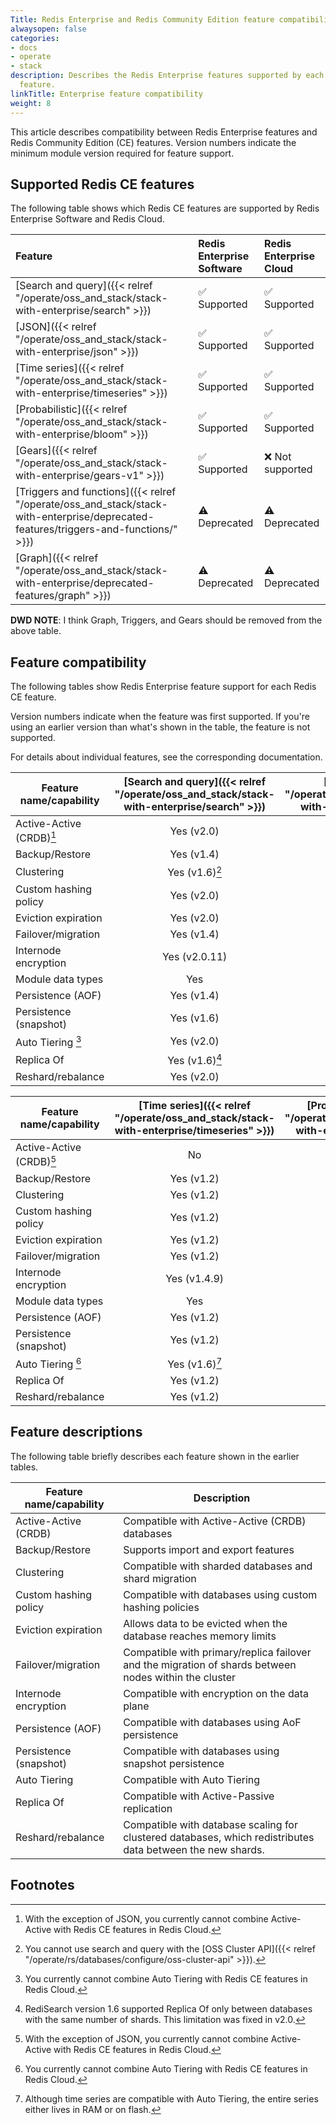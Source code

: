 ```yaml
---
Title: Redis Enterprise and Redis Community Edition feature compatibility
alwaysopen: false
categories:
- docs
- operate
- stack
description: Describes the Redis Enterprise features supported by each Redis Community Edition
  feature.
linkTitle: Enterprise feature compatibility
weight: 8
---
```


This article describes compatibility between Redis Enterprise features and Redis Community Edition (CE) features. Version numbers indicate the minimum module version required for feature support.

## Supported Redis CE features

The following table shows which Redis CE features are supported by Redis Enterprise Software and Redis Cloud.

| Feature | Redis Enterprise<br/>Software | Redis Enterprise<br/>Cloud |
|:-------|:-------------------------|:-----------------------|
| [Search and query]({{< relref "/operate/oss_and_stack/stack-with-enterprise/search" >}}) | &#x2705; Supported | &#x2705; Supported |
| [JSON]({{< relref "/operate/oss_and_stack/stack-with-enterprise/json" >}})   | &#x2705; Supported | &#x2705; Supported |
| [Time series]({{< relref "/operate/oss_and_stack/stack-with-enterprise/timeseries" >}}) | &#x2705; Supported | &#x2705; Supported |
| [Probabilistic]({{< relref "/operate/oss_and_stack/stack-with-enterprise/bloom" >}}) | &#x2705; Supported | &#x2705; Supported |
| [Gears]({{< relref "/operate/oss_and_stack/stack-with-enterprise/gears-v1" >}}) | &#x2705; Supported | &#x274c; Not supported |
| [Triggers and functions]({{< relref "/operate/oss_and_stack/stack-with-enterprise/deprecated-features/triggers-and-functions/" >}}) | &#x26A0;&#xFE0F; Deprecated | &#x26A0;&#xFE0F; Deprecated |
| [Graph]({{< relref "/operate/oss_and_stack/stack-with-enterprise/deprecated-features/graph" >}}) | &#x26A0;&#xFE0F; Deprecated | &#x26A0;&#xFE0F; Deprecated |

**DWD NOTE**: I think Graph, Triggers, and Gears should be removed from the above table.

## Feature compatibility

The following tables show Redis Enterprise feature support for each Redis CE feature. 

Version numbers indicate when the feature was first supported.  If you're using an earlier version than what's shown in the table, the feature is not supported.

For details about individual features, see the corresponding documentation.

| Feature name/capability   | [Search and query]({{< relref "/operate/oss_and_stack/stack-with-enterprise/search" >}}) | [JSON]({{< relref "/operate/oss_and_stack/stack-with-enterprise/json" >}})    | 
|---------------------------|:--------------:|:------------:|
| Active-Active (CRDB)[^5]  | Yes (v2.0)     | Yes (v2.2)   |
| Backup/Restore            | Yes (v1.4)     | Yes (v1.0)   |
| Clustering                | Yes (v1.6)[^3] | Yes (v1.0)   |
| Custom hashing policy     | Yes (v2.0)     | Yes (v1.0)   |
| Eviction expiration       | Yes (v2.0)     | Yes (v1.0)   |
| Failover/migration        | Yes (v1.4)     | Yes (v1.0)   |
| Internode encryption      | Yes (v2.0.11)  | Yes (v1.0.8) |
| Module data types         | Yes            | Yes          |
| Persistence (AOF)         | Yes (v1.4)     | Yes (v1.0)   |
| Persistence (snapshot)    | Yes (v1.6)     | Yes (v1.0)   |
| Auto Tiering [^4]         | Yes (v2.0)     | Yes (v1.0)   |
| Replica Of                | Yes (v1.6)[^2] | Yes (v1.0)   |
| Reshard/rebalance         | Yes (v2.0)     | Yes (v1.0)   |

[^1]: Graphs are compatible with clustering; however, individual graphs contained in a key reside in a single shard, which can affect pricing.  To learn more, [contact support](https://redis.com/company/support/).

[^2]: RediSearch version 1.6 supported Replica Of only between databases with the same number of shards.  This limitation was fixed in v2.0. 

[^3]: You cannot use search and query with the [OSS Cluster API]({{< relref "/operate/rs/databases/configure/oss-cluster-api" >}}).

[^4]: You currently cannot combine Auto Tiering with Redis CE features in Redis Cloud. 

[^5]: With the exception of JSON, you currently cannot combine Active-Active with Redis CE features in Redis Cloud.

[^6]: Although time series are compatible with Auto Tiering, the entire series either lives in RAM or on flash.

| Feature name/capability | [Time series]({{< relref "/operate/oss_and_stack/stack-with-enterprise/timeseries" >}}) | [Probabilistic]({{< relref "/operate/oss_and_stack/stack-with-enterprise/bloom" >}}) | [Gears]({{< relref "/operate/oss_and_stack/stack-with-enterprise/gears-v1" >}}) |
|--------------------------|:--------------:|:------------:|:----------:|
| Active-Active (CRDB)[^5] | No             | No           | Yes (v1.0) |
| Backup/Restore           | Yes (v1.2)     | Yes (v2.0)   | Yes (v1.0) |
| Clustering               | Yes (v1.2)     | Yes (v2.0)   | Yes (v1.0) |
| Custom hashing policy    | Yes (v1.2)     | Yes (v2.0)   | Yes (v1.0) |
| Eviction expiration      | Yes (v1.2)     | Yes (v2.0)   | Yes (v1.0) |
| Failover/migration       | Yes (v1.2)     | Yes (v2.0)   | Yes (v1.0) |
| Internode encryption     | Yes (v1.4.9)   | Yes (v2.2.6) | Yes (v1.2) |
| Module data types        | Yes            | Yes          | Yes        |
| Persistence (AOF)        | Yes (v1.2)     | Yes (v2.0)   | Yes (v1.0) |
| Persistence (snapshot)   | Yes (v1.2)     | Yes (v2.0)   | Yes (v1.0) |
| Auto Tiering [^4]        | Yes (v1.6)[^6] | Yes (vTBD)   | Yes (vTBD) |
| Replica Of               | Yes (v1.2)     | Yes (v2.0)   | No         |
| Reshard/rebalance        | Yes (v1.2)     | Yes (v2.0)   | Yes (v1.0) |


## Feature descriptions

The following table briefly describes each feature shown in the earlier tables.

| Feature name/capability | Description |
|-------------------------|-------------|
| Active-Active (CRDB)    | Compatible with Active-Active (CRDB) databases  |
| Backup/Restore          | Supports import and export features |
| Clustering              | Compatible with sharded databases and shard migration |
| Custom hashing policy   | Compatible with databases using custom hashing policies |
| Eviction expiration     | Allows data to be evicted when the database reaches memory limits |
| Failover/migration      | Compatible with primary/replica failover and the migration of shards between nodes within the cluster |
| Internode encryption    | Compatible with encryption on the data plane |
| Persistence (AOF)       | Compatible with databases using AoF persistence |
| Persistence (snapshot)  | Compatible with databases using snapshot persistence | 
| Auto Tiering    | Compatible with Auto Tiering |
| Replica Of              | Compatible with Active-Passive replication | 
| Reshard/rebalance       | Compatible with database scaling for clustered databases, which redistributes data between the new shards. |

<!-- 
    Individual footnotes are rendered below the following heading.  
    Thus, any additional sections need to be placed above this comment.
-->
## Footnotes
